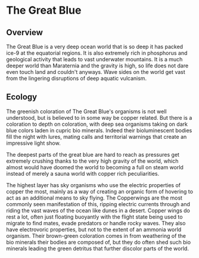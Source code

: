 # The Great Blue

## Overview

The Great Blue is a very deep ocean world that is so deep it has packed ice-9 at the equatorial regions.  It is also extremely rich in phosphorus and geological activity that leads to vast underwater mountains.  It is a much deeper world than Maraternia and the gravity is high, so life does not dare even touch land and couldn't anyways.  Wave sides on the world get vast from the lingering disruptions of deep aquatic vulcanism.   

## Ecology

The greenish coloration of The Great Blue's organisms is not well understood, but is believed to in some way be copper related. But there is a coloration to depth on coloration, with deep sea organisms taking on dark blue colors laden in cupric bio minerals.  Indeed their bioluminescent bodies fill the night with lures, mating calls and territorial warnings that create an impressive light show.  

The deepest parts of the great blue are hard to reach as pressures get extremely crushing thanks to the very high gravity of the world, which almost would have doomed the world to becoming a full on steam world instead of merely a sauna world with copper rich peculiarities.  

The highest layer has sky organisms who use the electric properties of copper the most, mainly as a way of creating an organic form of hovering to act as an additional means to sky flying.  The Copperwings are the most commonly seen manifestation of this, ripping electric currents through and riding the vast waves of the ocean like dunes in a desert.  Copper wings do rest a lot, often just floating buoyantly with the flight state being used to migrate to find mates, evade predators or handle rocky waves.  They also have electrovoric properties, but not to the extent of an ammonia world organism.  Their brown-green coloration comes in from weathering of the bio minerals their bodies are composed of, but they do often shed such bio minerals leading the green detritus that further discolor parts of the world.  
